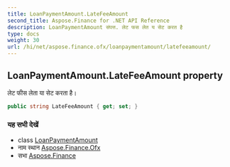 ```yaml
---
title: LoanPaymentAmount.LateFeeAmount
second_title: Aspose.Finance for .NET API Reference
description: LoanPaymentAmount संपत्त. लेट फस लेत य सेट करत है
type: docs
weight: 30
url: /hi/net/aspose.finance.ofx/loanpaymentamount/latefeeamount/
---
```

## LoanPaymentAmount.LateFeeAmount property

लेट फीस लेता या सेट करता है।

```csharp
public string LateFeeAmount { get; set; }
```

### यह सभी देखें

* class [LoanPaymentAmount](../)
* नाम स्थान [Aspose.Finance.Ofx](../../loanpaymentamount/)
* सभा [Aspose.Finance](../../../)


